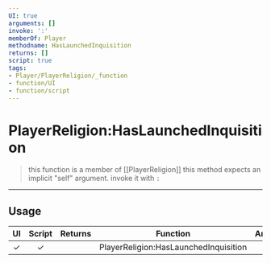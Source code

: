 ```yaml
---
UI: true
arguments: []
invoke: ':'
memberOf: Player
methodname: HasLaunchedInquisition
returns: []
script: true
tags:
- Player/PlayerReligion/_function
- function/UI
- function/script
---
```

# PlayerReligion:HasLaunchedInquisition
> this function is a member of [[PlayerReligion]]
> this method expects an implicit "self" argument. invoke it with `:`
-----
## Usage
|  UI | Script | Returns | Function | Arguments |
|:---:|:------:|-------:|:--------:|:---------|
|✓|✓||PlayerReligion:HasLaunchedInquisition||
